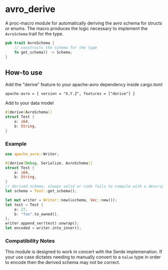 <!---
  Licensed to the Apache Software Foundation (ASF) under one
  or more contributor license agreements.  See the NOTICE file
  distributed with this work for additional information
  regarding copyright ownership.  The ASF licenses this file
  to you under the Apache License, Version 2.0 (the
  "License"); you may not use this file except in compliance
  with the License.  You may obtain a copy of the License at

    http://www.apache.org/licenses/LICENSE-2.0

  Unless required by applicable law or agreed to in writing,
  software distributed under the License is distributed on an
  "AS IS" BASIS, WITHOUT WARRANTIES OR CONDITIONS OF ANY
  KIND, either express or implied.  See the License for the
  specific language governing permissions and limitations
  under the License.
-->


# avro_derive

A proc-macro module for automatically deriving the avro schema for structs or enums. The macro produces the logic necessary to implement the `AvroSchema` trait for the type.

```rust
pub trait AvroSchema {
    // constructs the schema for the type
    fn get_schema() -> Schema;
}
```
## How-to use
Add the "derive" feature to your apache-avro dependency inside cargo.toml
```
apache-avro = { version = "X.Y.Z", features = ["derive"] }
```

Add to your data model
```rust
#[derive(AvroSchema)]
struct Test {
    a: i64,
    b: String,
}
```


### Example
```rust
use apache_avro::Writer;

#[derive(Debug, Serialize, AvroSchema)]
struct Test {
    a: i64,
    b: String,
}
// derived schema, always valid or code fails to compile with a descriptive message
let schema = Test::get_schema();

let mut writer = Writer::new(&schema, Vec::new());
let test = Test {
    a: 27,
    b: "foo".to_owned(),
};
writer.append_ser(test).unwrap();
let encoded = writer.into_inner();
```

### Compatibility Notes
This module is designed to work in concert with the Serde implemenation. If your use case dictates needing to manually convert to a `Value` type in order to encode then the derived schema may not be correct.
